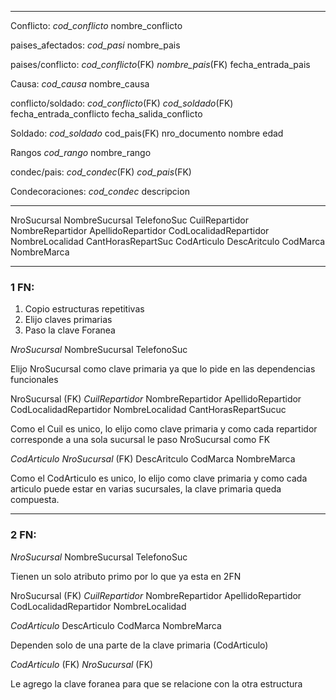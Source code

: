 -- -
Conflicto:
*cod_conflicto*
nombre_conflicto


paises_afectados:
*cod_pasi*
nombre_pais


paises/conflicto:
*cod_conflicto*(FK)
*nombre_pais*(FK)
fecha_entrada_pais

Causa:
*cod_causa*
nombre_causa

conflicto/soldado:
*cod_conflicto*(FK)
*cod_soldado*(FK)
fecha_entrada_conflicto
fecha_salida_conflicto

Soldado:
*cod_soldado*
cod_pais(FK)
nro_documento
nombre
edad

Rangos
*cod_rango*
nombre_rango

condec/pais:
*cod_condec*(FK)
*cod_pais*(FK)


Condecoraciones:
*cod_condec*
descripcion
-- - 

NroSucursal
NombreSucursal
TelefonoSuc
CuilRepartidor
NombreRepartidor
ApellidoRepartidor
CodLocalidadRepartidor
NombreLocalidad
CantHorasRepartSuc
CodArticulo
DescAritculo
CodMarca
NombreMarca

-- -
### 1 FN:
1. Copio estructuras repetitivas
2. Elijo claves primarias
3. Paso la clave Foranea


*NroSucursal*
NombreSucursal
TelefonoSuc

Elijo NroSucursal como clave primaria ya que lo pide en las dependencias funcionales

NroSucursal (FK)
*CuilRepartidor*
NombreRepartidor
ApellidoRepartidor
CodLocalidadRepartidor
NombreLocalidad
CantHorasRepartSucuc

Como el Cuil es unico, lo elijo como clave primaria y como cada repartidor corresponde a una sola sucursal le paso NroSucursal como FK

*CodArticulo*
*NroSucursal* (FK)
DescAritculo
CodMarca
NombreMarca

Como el CodArticulo es unico, lo elijo como clave primaria y como cada articulo puede estar en varias sucursales, la clave primaria queda compuesta.
-- - 
### 2 FN:

*NroSucursal*
NombreSucursal
TelefonoSuc

Tienen un solo atributo primo por lo que ya esta en 2FN

NroSucursal (FK)
*CuilRepartidor*
NombreRepartidor
ApellidoRepartidor
CodLocalidadRepartidor
NombreLocalidad

*CodArticulo*
DescArticulo
CodMarca
NombreMarca

Dependen solo de una parte de la clave primaria (CodArticulo)

*CodArticulo* (FK)
*NroSucursal* (FK)

Le agrego la clave foranea para que se relacione con la otra estructura